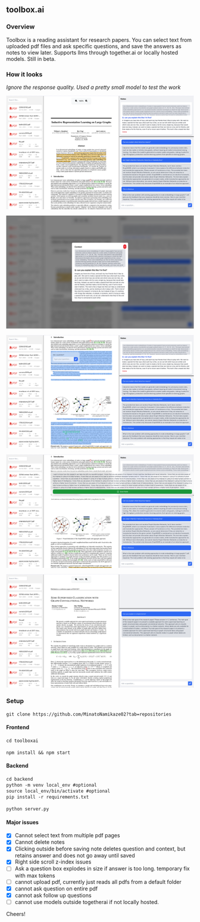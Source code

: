 ## toolbox.ai

### Overview

Toolbox is a reading assistant for research papers. You can select text from uploaded pdf files and ask specific questions, and save the answers as notes to view later. Supports llms through together.ai or locally hosted models.
Still in beta.

### How it looks
*Ignore the response quality. Used a pretty small model to test the work*

![screenshot1](./assets/ss1.png)

![screenshot1](./assets/ss2.png)

![screenshot1](./assets/ss3.png)

![screenshot1](./assets/ss4.png)

![screenshot1](./assets/ss5.png)

### Setup

```
git clone https://github.com/MinatoNamikaze02?tab=repositories
```

#### Frontend 

```
cd toolboxai

npm install && npm start
```

#### Backend

```
cd backend
python -m venv local_env #optional
source local_env/bin/activate #optional
pip install -r requirements.txt

python server.py
```

#### Major issues
- [x] Cannot select text from multiple pdf pages
- [x] Cannot delete notes
- [x] Clicking outside before saving note deletes question and context, but retains answer and does not go away until saved
- [x] Right side scroll z-index issues
- [ ] Ask a question box explodes in size if answer is too long. temporary fix with max tokens
- [ ] cannot upload pdf, currently just reads all pdfs from a default folder 
- [x] cannot ask question on entire pdf
- [x] cannot ask follow up questions
- [ ] cannot use models outside togetherai if not locally hosted.

Cheers!
